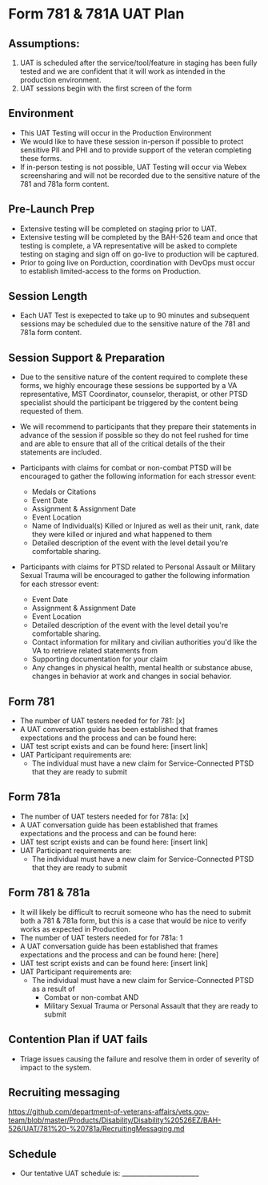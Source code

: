# Form 781 & 781A UAT Plan

## Assumptions:
1. UAT is scheduled after the service/tool/feature in staging has been fully tested and we are confident that it will work as intended in the production environment.
2. UAT sessions begin with the first screen of the form

## Environment
- This UAT Testing will occur in the Production Environment
- We would like to have these session in-person if possible to protect sensitive PII and PHI and to provide support of the veteran completing these forms.
- If in-person testing is not possible, UAT Testing will occur via Webex screensharing and will not be recorded due to the sensitive nature of the 781 and 781a form content. 

## Pre-Launch Prep
- Extensive testing will be completed on staging prior to UAT. 
- Extensive testing will be completed by the BAH-526 team and once that testing is complete, a VA representative will be asked to complete testing on staging and sign off on go-live to production will be captured. 
- Prior to going live on Porduction, coordination with DevOps must occur to establish limited-access to the forms on Production.

## Session Length
- Each UAT Test is exepected to take up to 90 minutes and subsequent sessions may be scheduled due to the sensitive nature of the 781 and 781a form content. 

## Session Support & Preparation
- Due to the sensitive nature of the content required to complete these forms, we highly encourage these sessions be supported by a VA representative, MST Coordinator, counselor, therapist, or other PTSD specialist should the participant be triggered by the content being requested of them.
- We will recommend to participants that they prepare their statements in advance of the session if possible so they do not feel rushed for time and are able to ensure that all of the critical details of the their statements are included. 

- Participants with claims for combat or non-combat PTSD will be encouraged to gather the following information for each stressor event:
  - Medals or Citations
  - Event Date 
  - Assignment & Assignment Date
  - Event Location
  - Name of Individual(s) Killed or Injured as well as their unit, rank, date they were killed or injured and what happened to them
  - Detailed description of the event with the level detail you're comfortable sharing.

- Participants with claims for PTSD related to Personal Assault or Military Sexual Trauma will be encouraged to gather the following information for each stressor event:
  - Event Date 
  - Assignment & Assignment Date
  - Event Location
  - Detailed description of the event with the level detail you're comfortable sharing.
  - Contact information for military and civilian authorities you'd like the VA to retrieve related statements from
  - Supporting documentation for your claim
  - Any changes in physical health, mental health or substance abuse, changes in behavior at work and changes in social behavior. 

## Form 781
- The number of UAT testers needed for for 781: [x]
- A UAT conversation guide has been established that frames expectations and the process and can be found here:
- UAT test script exists and can be found here: [insert link] 
- UAT Participant requirements are: 
  - The individual must have a new claim for Service-Connected PTSD that they are ready to submit

## Form 781a
- The number of UAT testers needed for for 781a: [x]
- A UAT conversation guide has been established that frames expectations and the process and can be found here:
- UAT test script exists and can be found here: [insert link] 
- UAT Participant requirements are: 
  - The individual must have a new claim for Service-Connected PTSD that they are ready to submit
  
## Form 781 & 781a
- It will likely be difficult to recruit someone who has the need to submit both a 781 & 781a form, but this is a case that would be nice to verify works as expected in Production. 
- The number of UAT testers needed for for 781a: 1
- A UAT conversation guide has been established that frames expectations and the process and can be found here: [here]
- UAT test script exists and can be found here: [insert link] 
- UAT Participant requirements are: 
  - The individual must have a new claim for Service-Connected PTSD as a result of 
      - Combat or non-combat
      AND
      - Military Sexual Trauma or Personal Assault that they are ready to submit

## Contention Plan if UAT fails
- Triage issues causing the failure and resolve them in order of severity of impact to the system. 

## Recruiting messaging
https://github.com/department-of-veterans-affairs/vets.gov-team/blob/master/Products/Disability/Disability%20526EZ/BAH-526/UAT/781%20-%20781a/RecruitingMessaging.md

## Schedule 
- Our tentative UAT schedule is: ________________________
